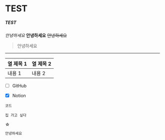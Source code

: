 # TEST
##### TEST
*안녕하세요*
**안녕하세요**
~~안녕하세요~~
> 안녕하세요
---
| 열 제목 1 | 열 제목 2 |
| -------- | ----------|
| 내용 1    | 내용 2    |
- [ ] GitHub
- [x] Notion


`코드`
```언어
집 가고 싶다
```
☆
```bash
안녕하세요
